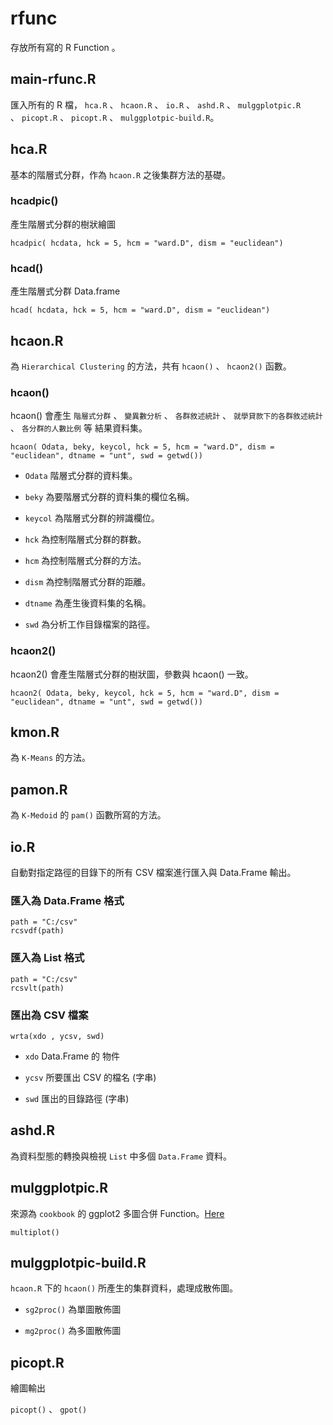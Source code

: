 # rfunc

存放所有寫的 R Function 。

## main-rfunc.R

匯入所有的 R 檔， `hca.R` 、 `hcaon.R` 、 `io.R` 、 `ashd.R` 、 `mulggplotpic.R` 、 `picopt.R` 、 `picopt.R` 、 `mulggplotpic-build.R`。


## hca.R

基本的階層式分群，作為 `hcaon.R` 之後集群方法的基礎。

### hcadpic()

產生階層式分群的樹狀繪圖

```
hcadpic( hcdata, hck = 5, hcm = "ward.D", dism = "euclidean")
```

### hcad()

產生階層式分群 Data.frame

```
hcad( hcdata, hck = 5, hcm = "ward.D", dism = "euclidean")
```


## hcaon.R

為 `Hierarchical Clustering` 的方法，共有 `hcaon()` 、 `hcaon2()` 函數。

### hcaon()

hcaon() 會產生 `階層式分群` 、 `變異數分析` 、 `各群敘述統計` 、 `就學貸款下的各群敘述統計` 、 `各分群的人數比例` 等 結果資料集。

```
hcaon( Odata, beky, keycol, hck = 5, hcm = "ward.D", dism = "euclidean", dtname = "unt", swd = getwd())
```

- `Odata` 階層式分群的資料集。

- `beky` 為要階層式分群的資料集的欄位名稱。

- `keycol` 為階層式分群的辨識欄位。

- `hck` 為控制階層式分群的群數。

- `hcm` 為控制階層式分群的方法。

- `dism` 為控制階層式分群的距離。

- `dtname` 為產生後資料集的名稱。

- `swd` 為分析工作目錄檔案的路徑。

### hcaon2()

hcaon2() 會產生階層式分群的樹狀圖，參數與 hcaon() 一致。

```
hcaon2( Odata, beky, keycol, hck = 5, hcm = "ward.D", dism = "euclidean", dtname = "unt", swd = getwd())
```

## kmon.R

為 `K-Means` 的方法。

## pamon.R

為 `K-Medoid` 的 `pam()` 函數所寫的方法。

## io.R

自動對指定路徑的目錄下的所有 CSV 檔案進行匯入與 Data.Frame 輸出。

### 匯入為 Data.Frame 格式

```
path = "C:/csv"
rcsvdf(path)
```

### 匯入為 List 格式

```
path = "C:/csv"
rcsvlt(path)
```

### 匯出為 CSV 檔案

```
wrta(xdo , ycsv, swd)
```
- `xdo` Data.Frame 的 物件

- `ycsv` 所要匯出 CSV 的檔名 (字串)

- `swd` 匯出的目錄路徑 (字串)

## ashd.R

為資料型態的轉換與檢視 `List` 中多個 `Data.Frame` 資料。

## mulggplotpic.R

來源為 `cookbook` 的 ggplot2 多圖合併 Function。[Here](http://www.cookbook-r.com/Graphs/Multiple_graphs_on_one_page_(ggplot2)/)

```
multiplot()
```


## mulggplotpic-build.R

`hcaon.R` 下的 `hcaon()` 所產生的集群資料，處理成散佈圖。

- `sg2proc()` 為單圖散佈圖

- `mg2proc()` 為多圖散佈圖


## picopt.R

繪圖輸出

`picopt()` 、 `gpot()`
